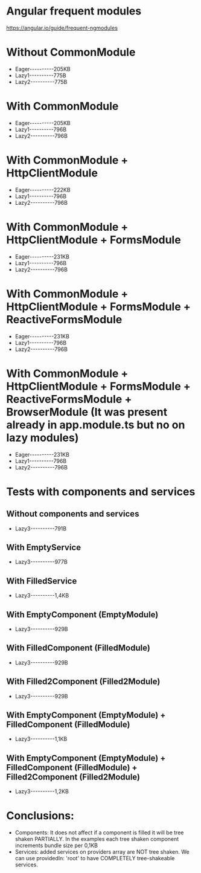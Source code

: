 # Angular frequent modules
https://angular.io/guide/frequent-ngmodules


# Without CommonModule
- Eager----------205KB
- Lazy1----------775B
- Lazy2----------775B

# With CommonModule
- Eager----------205KB
- Lazy1----------796B
- Lazy2----------796B

# With CommonModule + HttpClientModule
- Eager----------222KB
- Lazy1----------796B
- Lazy2----------796B


# With CommonModule + HttpClientModule + FormsModule
- Eager----------231KB
- Lazy1----------796B
- Lazy2----------796B

# With CommonModule + HttpClientModule + FormsModule + ReactiveFormsModule
- Eager----------231KB
- Lazy1----------796B
- Lazy2----------796B

# With CommonModule + HttpClientModule + FormsModule + ReactiveFormsModule + BrowserModule (It was present already in app.module.ts but no on lazy modules)
- Eager----------231KB
- Lazy1----------796B
- Lazy2----------796B


# Tests with components and services
## Without components and services
- Lazy3----------791B
## With EmptyService
- Lazy3----------977B

## With FilledService
- Lazy3----------1,4KB

## With EmptyComponent (EmptyModule)
- Lazy3----------929B

## With FilledComponent (FilledModule)
- Lazy3----------929B


## With Filled2Component (Filled2Module)
- Lazy3----------929B

## With EmptyComponent (EmptyModule) + FilledComponent (FilledModule)
- Lazy3----------1,1KB

## With EmptyComponent (EmptyModule) + FilledComponent (FilledModule)  + Filled2Component (Filled2Module)
- Lazy3----------1,2KB


# Conclusions:
- Components: It does not affect if a component is filled it will be tree shaken PARTIALLY. In the examples each tree shaken component increments bundle size per 0,1KB
- Services: added services on providers array are NOT tree shaken. We can use providedIn: 'root' to have COMPLETELY tree-shakeable services.

